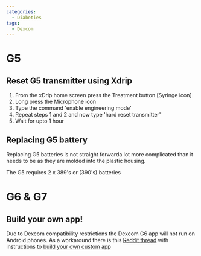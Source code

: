 ```yaml
---
categories:
  - Diabeties
tags:
  - Dexcom
---
```


# G5

## Reset G5 transmitter using Xdrip

1. From the xDrip home screen press the Treatment button [Syringe icon]
2. Long press the Microphone icon
3. Type the command 'enable engineering mode'
4. Repeat steps 1 and 2 and now type 'hard reset transmitter'
5. Wait for upto 1 hour

## Replacing G5 battery

Replacing G5 batteries is not straight forwarda lot more complicated than it needs to be as they are molded into the plastic housing.

The G5 requires 2 x 389's or (390's) batteries


# G6 & G7

## Build your own app!

Due to Dexcom compatibility restrictions the Dexcom G6 app will not run on Android phones. As a workaround there is this [Reddit thread](https://www.reddit.com/r/dexcom/comments/y4vixk/oc_build_your_own_dexcom_app_update_now_with_g7/) with  instructions to [build your own custom app](https://docs.google.com/forms/d/e/1FAIpQLScD76G0Y-BlL4tZljaFkjlwuqhT83QlFM5v6ZEfO7gCU98iJQ/viewform)
